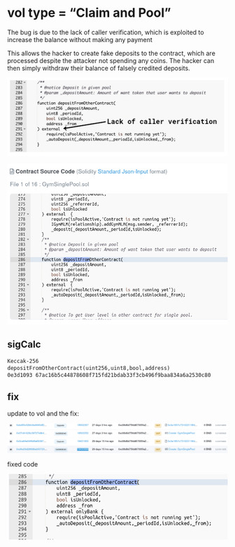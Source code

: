 # vol type = “Claim and Pool”


The bug is due to the lack of caller verification, which is exploited to increase the balance without making any payment

This allows the hacker to create fake deposits to the contract, which are processed despite the attacker not spending any coins. The hacker can then simply withdraw their balance of falsely credited deposits.



![](./vol1.png)

![](./vol2.png)

## sigCalc

```
Keccak-256 
depositFromOtherContract(uint256,uint8,bool,address)
0e3d1093 67ac16b5c44878608f715fd21bdab33f3cb496f9baa834a6a2530c80
```


## fix

update to vol and the fix:

![](./updateVolAndFix.png)

fixed code

![](./fixCode.png)